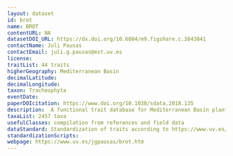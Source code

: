 ```yaml
---
layout: dataset
id: brot
name: BROT
contentURL: NA
datasetDOI_URL: https://dx.doi.org/10.6084/m9.figshare.c.3843841
contactName: Juli Pausas
contactEmail: juli.g.pausas@ext.uv.es
license: 
traitList: 44 traits
higherGeography: Mediterranean Basin
decimalLatitude:
decimalLongitude:
taxon: Tracheophyta
eventDate: 
paperDOIcitation: https://www.doi.org/10.1038/sdata.2018.135
description:  A functional trait database for Mediterranean Basin plants
taxaList: 2457 taxa
usefulClasses: compilation from references and field data
dataStandard: Standardization of traits according to https://www.uv.es/jgpausas/brot.htm
standardizationScripts: 
webpage: https://www.uv.es/jgpausas/brot.htm
---
```



